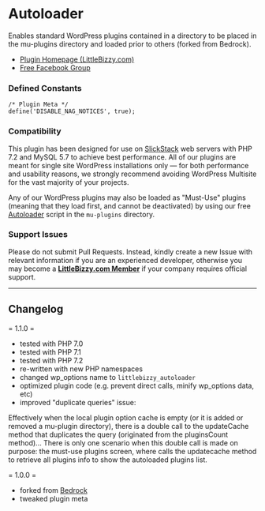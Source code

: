 # Autoloader

Enables standard WordPress plugins contained in a directory to be placed in the mu-plugins directory and loaded prior to others (forked from Bedrock).

* [Plugin Homepage (LittleBizzy.com)](https://www.littlebizzy.com/plugins/autoloader)
* [Free Facebook Group](https://www.facebook.com/groups/littlebizzy/)

### Defined Constants

    /* Plugin Meta */
    define('DISABLE_NAG_NOTICES', true);

### Compatibility

This plugin has been designed for use on [SlickStack](https://slickstack.io) web servers with PHP 7.2 and MySQL 5.7 to achieve best performance. All of our plugins are meant for single site WordPress installations only — for both performance and usability reasons, we strongly recommend avoiding WordPress Multisite for the vast majority of your projects.

Any of our WordPress plugins may also be loaded as "Must-Use" plugins (meaning that they load first, and cannot be deactivated) by using our free [Autoloader](https://github.com/littlebizzy/autoloader) script in the `mu-plugins` directory.

### Support Issues

Please do not submit Pull Requests. Instead, kindly create a new Issue with relevant information if you are an experienced developer, otherwise you may become a [**LittleBizzy.com Member**](https://www.littlebizzy.com/members) if your company requires official support.

----

## Changelog

= 1.1.0 =

* tested with PHP 7.0
* tested with PHP 7.1
* tested with PHP 7.2
* re-written with new PHP namespaces
* changed wp_options name to `littlebizzy_autoloader`
* optimized plugin code (e.g. prevent direct calls, minify wp_options data, etc)
* improved "duplicate queries" issue:

Effectively when the local plugin option cache is empty (or it is added or removed a mu-plugin directory), there is a double call to the updateCache method that duplicates the query (originated from the pluginsCount method)... There is only one scenario when this double call is made on purpose: the must-use plugins screen, where calls the updatecache method to retrieve all plugins info to show the autoloaded plugins list.

= 1.0.0 =

* forked from [Bedrock](https://github.com/roots/bedrock/blob/master/web/app/mu-plugins/bedrock-autoloader.php)
* tweaked plugin meta
